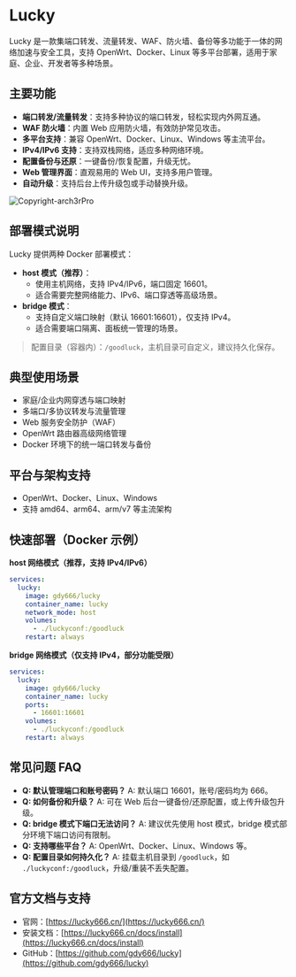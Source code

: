 # Lucky

Lucky 是一款集端口转发、流量转发、WAF、防火墙、备份等多功能于一体的网络加速与安全工具，支持 OpenWrt、Docker、Linux 等多平台部署，适用于家庭、企业、开发者等多种场景。

## 主要功能

- **端口转发/流量转发**：支持多种协议的端口转发，轻松实现内外网互通。
- **WAF 防火墙**：内置 Web 应用防火墙，有效防护常见攻击。
- **多平台支持**：兼容 OpenWrt、Docker、Linux、Windows 等主流平台。
- **IPv4/IPv6 支持**：支持双栈网络，适应多种网络环境。
- **配置备份与还原**：一键备份/恢复配置，升级无忧。
- **Web 管理界面**：直观易用的 Web UI，支持多用户管理。
- **自动升级**：支持后台上传升级包或手动替换升级。

![Copyright-arch3rPro](https://img.shields.io/badge/Copyright-arch3rPro-ff9800?style=flat&logo=github&logoColor=white)


## 部署模式说明

Lucky 提供两种 Docker 部署模式：

- **host 模式（推荐）**：
  - 使用主机网络，支持 IPv4/IPv6，端口固定 16601。
  - 适合需要完整网络能力、IPv6、端口穿透等高级场景。
- **bridge 模式**：
  - 支持自定义端口映射（默认 16601:16601），仅支持 IPv4。
  - 适合需要端口隔离、面板统一管理的场景。

> 配置目录（容器内）：`/goodluck`，主机目录可自定义，建议持久化保存。

## 典型使用场景

- 家庭/企业内网穿透与端口映射
- 多端口/多协议转发与流量管理
- Web 服务安全防护（WAF）
- OpenWrt 路由器高级网络管理
- Docker 环境下的统一端口转发与备份

## 平台与架构支持

- OpenWrt、Docker、Linux、Windows
- 支持 amd64、arm64、arm/v7 等主流架构

## 快速部署（Docker 示例）

**host 网络模式（推荐，支持 IPv4/IPv6）**
```yaml
services:
  lucky:
    image: gdy666/lucky
    container_name: lucky
    network_mode: host
    volumes:
      - ./luckyconf:/goodluck
    restart: always
```

**bridge 网络模式（仅支持 IPv4，部分功能受限）**
```yaml
services:
  lucky:
    image: gdy666/lucky
    container_name: lucky
    ports:
      - 16601:16601
    volumes:
      - ./luckyconf:/goodluck
    restart: always
```

## 常见问题 FAQ

- **Q: 默认管理端口和账号密码？**
  A: 默认端口 16601，账号/密码均为 666。
- **Q: 如何备份和升级？**
  A: 可在 Web 后台一键备份/还原配置，或上传升级包升级。
- **Q: bridge 模式下端口无法访问？**
  A: 建议优先使用 host 模式，bridge 模式部分环境下端口访问有限制。
- **Q: 支持哪些平台？**
  A: OpenWrt、Docker、Linux、Windows 等。
- **Q: 配置目录如何持久化？**
  A: 挂载主机目录到 `/goodluck`，如 `./luckyconf:/goodluck`，升级/重装不丢失配置。

## 官方文档与支持

- 官网：[https://lucky666.cn/](https://lucky666.cn/)
- 安装文档：[https://lucky666.cn/docs/install](https://lucky666.cn/docs/install)
- GitHub：[https://github.com/gdy666/lucky](https://github.com/gdy666/lucky) 
